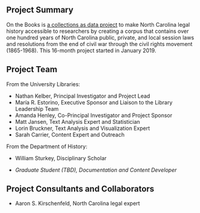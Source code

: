 ## Project Summary
On the Books is [a collections as data project](https://collectionsasdata.github.io/part2whole/) to make North Carolina legal history
accessible to researchers by creating a corpus that contains over one hundred years of
North Carolina public, private, and local session laws and resolutions from the end of
civil war through the civil rights movement (1865-1968). This 16-month project started in January 2019. 

## Project Team
From the University Libraries:
* Nathan Kelber, Principal Investigator and Project Lead
* María R. Estorino, Executive Sponsor and Liaison to the Library Leadership Team
* Amanda Henley, Co-Principal Investigator and Project Sponsor
* Matt Jansen, Text Analysis Expert and Statistician
* Lorin Bruckner, Text Analysis and Visualization Expert
* Sarah Carrier, Content Expert and Outreach
  
From the Department of History:
* William Sturkey, Disciplinary Scholar


* *Graduate Student (TBD), Documentation and Content Developer*

## Project Consultants and Collaborators
* Aaron S. Kirschenfeld, North Carolina legal expert
